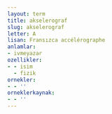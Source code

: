 ```yaml
---
layout: term
title: akselerograf
slug: akselerograf
letter: A
lisan: Fransızca accélérographe
anlamlar:
- ivmeyazar
ozellikler:
- - isim
  - fizik
ornekler:
- - ''
orneklerkaynak:
- - ''
---
```

